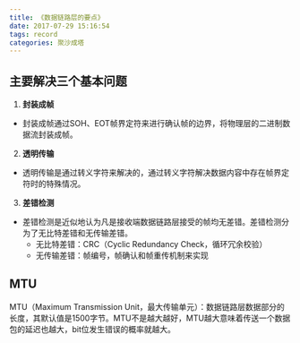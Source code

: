 ```yaml
---
title: 《数据链路层的要点》
date: 2017-07-29 15:16:54
tags: record
categories: 聚沙成塔
---
```

<!--TOC-->

## 主要解决三个基本问题

 1. **封装成帧**
* 封装成帧通过SOH、EOT帧界定符来进行确认帧的边界，将物理层的二进制数据流封装成帧。
<!--more-->
 2. **透明传输**
* 透明传输是通过转义字符来解决的，通过转义字符解决数据内容中存在帧界定符时的特殊情况。
 3. **差错检测**
* 差错检测是近似地认为凡是接收端数据链路层接受的帧均无差错。差错检测分为了无比特差错和无传输差错。
	* 无比特差错：CRC（Cyclic Redundancy Check，循环冗余校验）
	* 无传输差错：帧编号，帧确认和帧重传机制来实现



## MTU

MTU（Maximum Transmission Unit，最大传输单元）：数据链路层数据部分的长度，其默认值是1500字节。MTU不是越大越好，MTU越大意味着传送一个数据包的延迟也越大，bit位发生错误的概率就越大。

